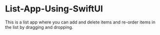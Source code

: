 # List-App-Using-SwiftUI
This is a list app where you can add and delete items and re-order items in the list by dragging and dropping.
